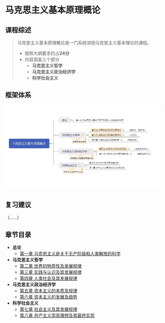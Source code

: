 # 马克思主义基本原理概论

## 课程综述

> 马克思主义基本原理概论是一门系统讲授马克思主义基本理论的课程。
>
> - 按照大纲要求约占**24分**
> - 内容涵盖三个部分
>   - **马克思主义哲学**
>   - **马克思主义政治经济学**
>   - **科学社会主义**



## 框架体系

<img src="0-1.jpg" />

## 复习建议

（......）





## 章节目录

- **总论**
  - [第一章 马克思主义是关于无产阶级和人类解放的科学]()
- **马克思主义哲学**
  - [第二章 世界的物质性及发展规律]()
  - [第三章 实践与认识及其发展规律]()
  - [第四章 人类社会及其发展规律]()
- **马克思主义政治经济学**
  - [第五章 资本主义的本质及规律]()
  - [第六章 资本主义的发展及趋势]()
- **科学社会主义**
  - [第七章 社会主义及其发展规律]()
  - [第八章 共产主义崇高理想及其最终实现]()





